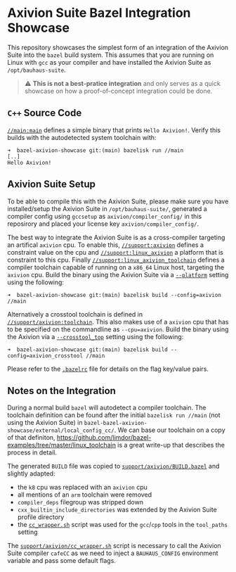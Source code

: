 # Axivion Suite Bazel Integration Showcase

This repository showcases the simplest form of an integration of the Axivion
Suite into the `bazel` build system. This assumes that you are running on Linux
with `gcc` as your compiler and have installed the Axivion Suite as
`/opt/bauhaus-suite`.

> :warning: **This is not a best-pratice integration** and only serves as a
> quick showcase on how a proof-of-concept integration could be done.

## `C++` Source Code

[`//main:main`](main/BUILD.bazel) defines a simple binary that prints `Hello
Axivion!`. Verify this builds with the autodetected system toolchain with:

```
➜  bazel-axivion-showcase git:(main) bazelisk run //main
[..]
Hello Axivion!
```

## Axivion Suite Setup

To be able to compile this with the Axivion Suite, please make sure you have
installed/setup the Axivion Suite in `/opt/bauhaus-suite/`, generated a compiler
config using `gccsetup` as `axivion/compiler_config/` in this reposirory and
placed your license key `axivion/compiler_config/`.

The best way to integrate the Axivion Suite is as a cross-compiler targeting an
artifical `axivion` cpu. To enable this, [`//support:axivion`](support/BUILD.bazel)
defines a constraint value on the cpu and [`//support:linux_axivion`](support/BUILD.bazel)
a platform that is constraint to this cpu. Finally
[`//support:linux_axivion_toolchain`](support/BUILD.bazel) defines a compiler
toolchain capable of running on a `x86_64` Linux host, targeting the `axivion`
cpu. Build the binary using the Axivion Suite via a [`--platform`](.bazelrc)
setting using the following:

```
➜  bazel-axivion-showcase git:(main) bazelisk build --config=axivion //main
```

Alternatively a crosstool toolchain is defined in
[`//support/axivion:toolchain`](support/axivion/BUILD.bazel).  This also makes
use of a `axivion` cpu that has to be specified on the commandline as
`--cpu=axivion`. Build the binary using the Axivion via a
[`--crosstool_top`](.bazelrc) setting using the following:

```
➜  bazel-axivion-showcase git:(main) bazelisk build --config=axivion_crosstool //main
```

Please refer to the [`.bazelrc`](.bazelrc) file for details on the flag key/value pairs.

## Notes on the Integration

During a normal build `bazel` will autodetect a compiler toolchain. The
toolchain definition can be found after the initial `bazelisk run //main` (not
using the Axivion Suite) in
`bazel-bazel-axivion-showcase/external/local_config_cc/`. We can base our
toolchain on a copy of that definiton,
https://github.com/limdor/bazel-examples/tree/master/linux_toolchain is a great
write-up that describes the process in detail.

The generated `BUILD` file was copied to
[`support/axivion/BUILD.bazel`](support/axivion/BUILD.bazel) and slightly
adapted:

- the `k8` cpu was replaced with an `axivion` cpu
- all mentions of an `arm` toolchain were removed
- `compiler_deps` filegroup was stripped down
- `cxx_builtin_include_directories` was extended by the Axivion Suite profile directory
- the [`cc_wrapper.sh`](support/axivion/cc_wrapper.sh) script was used for the
  `gcc`/`cpp` tools in the `tool_paths` setting

The [`support/axivion/cc_wrapper.sh`](support/axivion/cc_wrapper.sh) script is
necessary to call the Axivion Suite compiler `cafeCC` as we need to inject a
`BAUHAUS_CONFIG` environment variable and pass some default flags.
